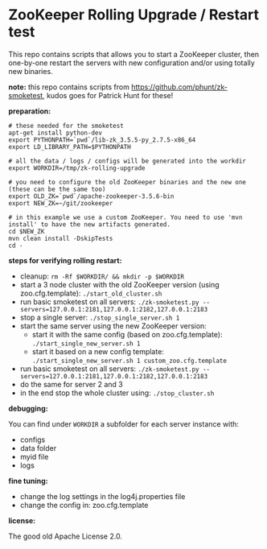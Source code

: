 # ZooKeeper Rolling Upgrade / Restart test

This repo contains scripts that allows you to start a ZooKeeper cluster, then one-by-one restart the servers with new configuration and/or using totally new binaries.

**note:** this repo contains scripts from https://github.com/phunt/zk-smoketest, kudos goes for Patrick Hunt for these!

**preparation:**
```
# these needed for the smoketest
apt-get install python-dev
export PYTHONPATH=`pwd`/lib-zk_3.5.5-py_2.7.5-x86_64 
export LD_LIBRARY_PATH=$PYTHONPATH

# all the data / logs / configs will be generated into the workdir
export WORKDIR=/tmp/zk-rolling-upgrade

# you need to configure the old ZooKeeper binaries and the new one (these can be the same too)
export OLD_ZK=`pwd`/apache-zookeeper-3.5.6-bin
export NEW_ZK=~/git/zookeeper

# in this example we use a custom ZooKeeper. You need to use 'mvn install' to have the new artifacts generated.
cd $NEW_ZK
mvn clean install -DskipTests
cd -
``` 

**steps for verifying rolling restart:**
- cleanup: `rm -Rf $WORKDIR/ && mkdir -p $WORKDIR`
- start a 3 node cluster with the old ZooKeeper version (using zoo.cfg.template): `./start_old_cluster.sh`
- run basic smoketest on all servers: `./zk-smoketest.py --servers=127.0.0.1:2181,127.0.0.1:2182,127.0.0.1:2183`
- stop a single server: `./stop_single_server.sh 1`
- start the same server using the new ZooKeeper version: 
  - start it with the same config (based on zoo.cfg.template): `./start_single_new_server.sh 1`
  - start it based on a new config template: `./start_single_new_server.sh 1 custom_zoo.cfg.template`
- run basic smoketest on all servers: `./zk-smoketest.py --servers=127.0.0.1:2181,127.0.0.1:2182,127.0.0.1:2183`
- do the same for server 2 and 3
- in the end stop the whole cluster using: `./stop_cluster.sh`

**debugging:**

You can find under `WORKDIR` a subfolder for each server instance with:
- configs
- data folder
- myid file
- logs

**fine tuning:**
- change the log settings in the log4j.properties file
- change the config in: zoo.cfg.template

**license:**

The good old Apache License 2.0.